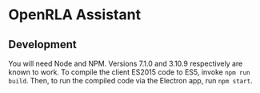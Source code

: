 # OpenRLA Assistant

## Development

You will need Node and NPM. Versions 7.1.0 and 3.10.9 respectively are
known to work. To compile the client ES2015 code to ES5, invoke `npm run
build`. Then, to run the compiled code via the Electron app, run `npm
start`.

